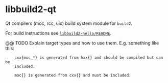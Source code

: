 # libbuild2-qt

Qt compilers (moc, rcc, uic) build system module for `build2`.

For build instructions see [`libbuild2-hello/README`](https://github.com/build2/libbuild2-hello).

@@ TODO Explain target types and how to use them. E.g. something like this:

        cxx{moc_*} is generated from hxx{} and should be compiled but can be
        included.

        moc{} is generated from cxx{} and must be included.
